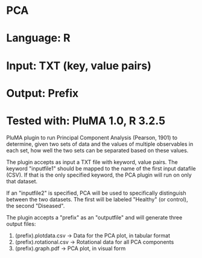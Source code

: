 # PCA
# Language: R
# Input: TXT (key, value pairs)
# Output: Prefix
# Tested with: PluMA 1.0, R 3.2.5

PluMA plugin to run Principal Component Analysis (Pearson, 1901) to determine, given
two sets of data and the values of multiple observables in each set, how well the
two sets can be separated based on these values.

The plugin accepts as input a TXT file with keyword, value pairs.  The keyword
"inputfile1" should be mapped to the name of the first input datafile (CSV).  If that
is the only specified keyword, the PCA plugin will run on only that dataset.

If an "inputfile2" is specified, PCA will be used to specifically distinguish between
the two datasets.  The first will be labeled "Healthy" (or control), the second "Diseased".

The plugin accepts a "prefix" as an "outputfile" and will generate three output files:
1. (prefix).plotdata.csv -> Data for the PCA plot, in tabular format
2. (prefix).rotational.csv -> Rotational data for all PCA components
3. (prefix).graph.pdf -> PCA plot, in visual form

